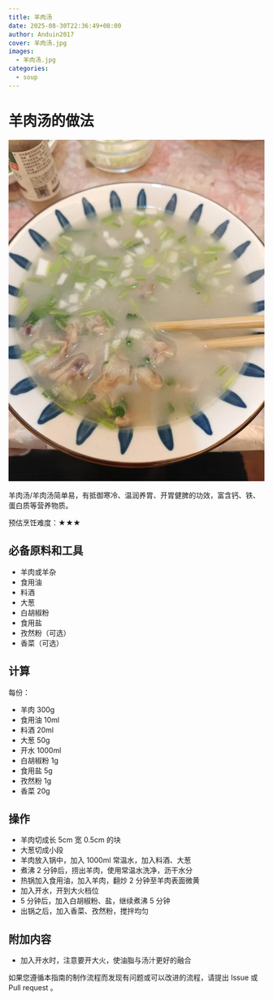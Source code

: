 ```yaml
---
title: 羊肉汤
date: 2025-08-30T22:36:49+08:00
author: Anduin2017
cover: 羊肉汤.jpg
images:
  - 羊肉汤.jpg
categories:
  - soup
---
```


# 羊肉汤的做法

![羊杂汤](./羊肉汤.jpg)

羊肉汤/羊肉汤简单易，有抵御寒冷、温润养胃、开胃健脾的功效，富含钙、铁、蛋白质等营养物质。

预估烹饪难度：★★★

## 必备原料和工具

- 羊肉或羊杂
- 食用油
- 料酒
- 大葱
- 白胡椒粉
- 食用盐
- 孜然粉（可选）
- 香菜（可选）

## 计算

每份：

- 羊肉 300g
- 食用油 10ml
- 料酒 20ml
- 大葱 50g
- 开水 1000ml
- 白胡椒粉 1g
- 食用盐 5g
- 孜然粉 1g
- 香菜 20g

## 操作

- 羊肉切成长 5cm 宽 0.5cm 的块
- 大葱切成小段
- 羊肉放入锅中，加入 1000ml 常温水，加入料酒、大葱
- 煮沸 2 分钟后，捞出羊肉，使用常温水洗净，沥干水分
- 热锅加入食用油，加入羊肉，翻炒 2 分钟至羊肉表面微黄
- 加入开水，开到大火档位
- 5 分钟后，加入白胡椒粉、盐，继续煮沸 5 分钟
- 出锅之后，加入香菜、孜然粉，搅拌均匀

## 附加内容

- 加入开水时，注意要开大火，使油脂与汤汁更好的融合

如果您遵循本指南的制作流程而发现有问题或可以改进的流程，请提出 Issue 或 Pull request 。
